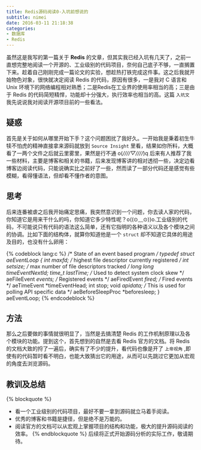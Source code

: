 ```yaml
---
title: Redis源码阅读0-入坑前想说的
subtitle: nimei
date: 2016-03-11 21:18:38
categories:
- 数据库
- Redis
---
```


虽然这是我写的第一篇关于 **Redis** 的文章，但其实我已经入坑有几天了，之前一直想完整地阅读一个开源的、工业级别的代码项目，奈何自己底子不够，一直搁置下来。趁着自己刚刚完成一篇论文的实验，想趁热打铁完成这件事。这之后我就开始物色对象，很快就决定阅读 Redis 的代码，原因有很多，一是我对 C 语言和 Unix 环境下的网络编程相对熟悉；二是Redis在工业界的使用率相当的高；三是由于 Redis 的代码简短精悍，功能却十分强大，执行效率也相当的高。这篇 `入坑文` 我先说说我对阅读开源项目前的一些看法。
<!-- more -->

## 疑惑

首先是关于如何从哪里开始下手？这个问题困扰了我好久。一开始我是秉着初生牛犊不怕虎的精神直接拿来源码就放到 `Source Insight` 里看，结果如你所料，大概看了一两个文件之后就云里雾里，果然是行不通 o(*////▽////*)q 后来有人推荐了我一些材料，主要是博客和相关的书籍，后来发现博客讲的相对透彻一些，决定边看博客边阅读代码，只能说确实比之前好了一些，然而读了一部分代码还是感觉有些模糊，看得懂语法，但却看不懂作者的意图。

## 思考

后来连番被虐之后我开始痛定思痛，我突然意识到一个问题，你去读人家的代码，你知道它是用来干什么的吗，你知道它多少特性呢？o((⊙﹏⊙))o.工业级别的代码，不可能说只有代码的语法这么简单，还有它指明的各种语义以及各个模块之间的协调。比如下面的结构体，就算你知道他是一个 `struct` 却不知道它具体的用途及目的，也没有什么卵用：

{% codeblock lang:c %}
/* State of an event based program */
typedef struct aeEventLoop {
    int maxfd;   /* highest file descriptor currently registered */
    int setsize; /* max number of file descriptors tracked */
    long long timeEventNextId;
    time_t lastTime;     /* Used to detect system clock skew */
    aeFileEvent *events; /* Registered events */
    aeFiredEvent *fired; /* Fired events */
    aeTimeEvent *timeEventHead;
    int stop;
    void *apidata; /* This is used for polling API specific data */
    aeBeforeSleepProc *beforesleep;
} aeEventLoop;
{% endcodeblock %}

## 方法

那么之后要做的事情就很明显了，当然是去搞清楚 Redis 的工作机制原理以及各个模块的功能。提到这个，首先想到的自然是去看 Redis 官方的文档。将 Redis 的文档大致的捋了一遍后，确实有了不少的提升，看代码也像是开了 `上帝视角` ,即使有的代码暂时看不明白，也能大致猜出它的用途，从而可以先跳过它更加从宏观的角度去浏览源码。

## 教训及总结
{% blockquote %}
+ 看一个工业级别的代码项目，最好不要一拿到源码就立马着手阅读。
+ 优秀的博客和书籍是捷径，但是绝不是万能的。
+ 阅读官方的文档可以从宏观上掌握项目的结构和功能，极大的提升源码阅读的效率。
{% endblockquote %}
后续将正式开始源码分析的实际工作，敬请期待。